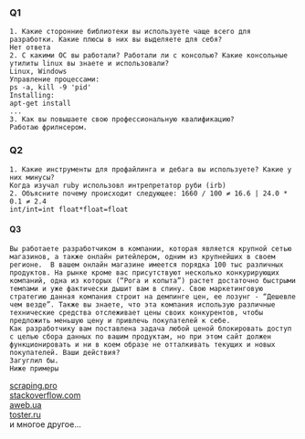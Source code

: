 ### Q1
    1. Какие сторонние библиотеки вы используете чаще всего для разработки. Какие плюсы в них вы выделяете для себя?
    Нет ответа
    2. C какими OС вы работали? Работали ли с консолью? Какие консольные утилиты linux вы знаете и использовали? 
    Linux, Windows
    Управление процессами:
    ps -a, kill -9 'pid'
    Installing:
    apt-get install
    ...
    3. Как вы повышаете свою профессиональную квалификацию?
    Работаю фрилнсером.
### Q2
    1. Какие инструменты для профайлинга и дебага вы используете? Какие у них минусы?
    Когда изучал ruby использовл интрепретатор руби (irb)
    2. Объясните почему происходит следующее: 1660 / 100 ≠ 16.6 | 24.0 * 0.1 ≠ 2.4
    int/int=int float*float=float
#### Q3
    Вы работаете разработчиком в компании, которая является крупной сетью магазинов, а также онлайн ритейлером, одним из крупнейших в своем регионе.  В вашем онлайн магазине имеется порядка 100 тыс различных продуктов. На рынке кроме вас присутствуют несколько конкурирующих компаний, одна из которых (“Рога и копыта”) растет достаточно быстрыми темпами и уже фактически дышит вам в спину. Свою маркетинговую стратегию данная компания строит на демпинге цен, ее лозунг - “Дешевле чем везде”. Также вы знаете, что эта компания использую различные технические средства отслеживает цены своих конкурентов, чтобы предложить меньшую цену и привлечь покупателей к себе. 
    Как разработчику вам поставлена задача любой ценой блокировать доступ с целью сбора данных по вашим продуктам, но при этом сайт должен функционировать и ни в коем образе не отталкивать текущих и новых покупателей. Ваши действия?
    Загуглил бы.
    Ниже примеры 
[scraping.pro](http://scraping.pro/7-ways-protect-website-scraping-bypass-protection/)  
[stackoverflow.com](https://stackoverflow.com/questions/3161548/how-do-i-prevent-site-scraping)  
[aweb.ua](https://aweb.ua/advices/2013-01-15)  
[toster.ru](https://toster.ru/q/91609)  
и многое другое...